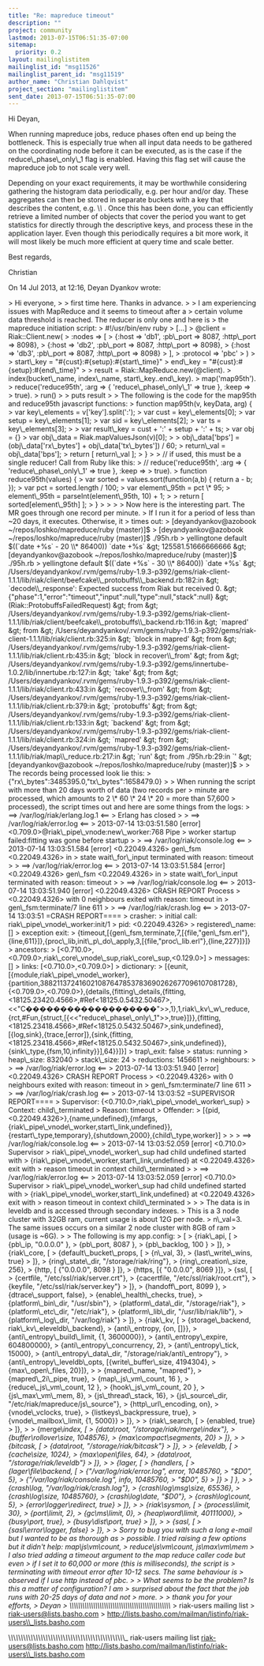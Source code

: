 ```yaml
---
title: "Re: mapreduce timeout"
description: ""
project: community
lastmod: 2013-07-15T06:51:35-07:00
sitemap:
  priority: 0.2
layout: mailinglistitem
mailinglist_id: "msg11526"
mailinglist_parent_id: "msg11519"
author_name: "Christian Dahlqvist"
project_section: "mailinglistitem"
sent_date: 2013-07-15T06:51:35-07:00
---
```



Hi Deyan,

When running mapreduce jobs, reduce phases often end up being the bottleneck. 
This is especially true when all input data needs to be gathered on the 
coordinating node before it can be executed, as is the case if the 
reduce\\_phase\\_only\\_1 flag is enabled. Having this flag set will cause the 
mapreduce job to not scale very well.

Depending on your exact requirements, it may be worthwhile considering 
gathering the histogram data periodically, e.g. per hour and/or day. These 
aggregates can then be stored in separate buckets with a key that describes the 
content, e.g. \\_\\_ . Once this has been done, you can 
efficiently retrieve a limited number of objects that cover the period you want 
to get statistics for directly through the descriptive keys, and process these 
in the application layer. Even though this periodically requires a bit more 
work, it will most likely be much more efficient at query time and scale better.

Best regards,

Christian


On 14 Jul 2013, at 12:16, Deyan Dyankov  wrote:

&gt; Hi everyone,
&gt; 
&gt; first time here. Thanks in advance.
&gt; 
&gt; I am experiencing issues with MapReduce and it seems to timeout after a 
&gt; certain volume data threshold is reached. The reducer is only one and here is 
&gt; the mapreduce initiation script:
&gt; #!/usr/bin/env ruby
&gt; […]
&gt; @client = Riak::Client.new(
&gt; :nodes =&gt; [
&gt; {:host =&gt; 'db1', :pb\\_port =&gt; 8087, :http\\_port =&gt; 8098},
&gt; {:host =&gt; 'db2', :pb\\_port =&gt; 8087, :http\\_port =&gt; 8098},
&gt; {:host =&gt; 'db3', :pb\\_port =&gt; 8087, :http\\_port =&gt; 8098}
&gt; ],
&gt; :protocol =&gt; 'pbc'
&gt; )
&gt; 
&gt; start\\_key = "#{cust}:#{setup}:#{start\\_time}"
&gt; end\\_key = "#{cust}:#{setup}:#{end\\_time}"
&gt; 
&gt; result = Riak::MapReduce.new(@client).
&gt; index(bucket\\_name, index\\_name, start\\_key..end\\_key).
&gt; map('map95th').
&gt; reduce('reduce95th', :arg =&gt; { 'reduce\\_phase\\_only\\_1' =&gt; true }, :keep =&gt; 
&gt; true).
&gt; run()
&gt; 
&gt; puts result
&gt; 
&gt; The following is the code for the map95th and reduce95th javascript functions:
&gt; function map95th(v, keyData, arg) {
&gt; var key\\_elements = v['key'].split(':');
&gt; var cust = key\\_elements[0];
&gt; var setup = key\\_elements[1];
&gt; var sid = key\\_elements[2];
&gt; var ts = key\\_elements[3];
&gt; 
&gt; var result\\_key = cust + ':' + setup + ':' + ts;
&gt; var obj = {}
&gt; var obj\\_data = Riak.mapValuesJson(v)[0];
&gt; 
&gt; obj\\_data['bps'] = (obj\\_data['rx\\_bytes'] + obj\\_data['tx\\_bytes']) / 60;
&gt; return\\_val = obj\\_data['bps'];
&gt; return [ return\\_val ];
&gt; }
&gt; 
&gt; // if used, this must be a single reducer! Call from Ruby like this:
&gt; // reduce('reduce95th', :arg =&gt; { 'reduce\\_phase\\_only\\_1' =&gt; true }, :keep =&gt; 
&gt; true).
&gt; function reduce95th(values) {
&gt; var sorted = values.sort(function(a,b) { return a - b; });
&gt; var pct = sorted.length / 100;
&gt; var element\\_95th = pct \\* 95;
&gt; element\\_95th = parseInt(element\\_95th, 10) + 1;
&gt; 
&gt; return [ sorted[element\\_95th] ];
&gt; }
&gt; 
&gt; 
&gt; 
&gt; Now here is the interesting part. The MR goes through one record per minute. 
&gt; If I run it for a period of less than ~20 days, it executes. Otherwise, it 
&gt; times out:
&gt; [deyandyankov@azobook ~/repos/loshko/mapreduce/ruby (master)]$
&gt; [deyandyankov@azobook ~/repos/loshko/mapreduce/ruby (master)]$ ./95h.rb 
&gt; yellingtone default $((`date +%s` - 20 \\* 86400)) `date +%s`
&gt; 125581.51666666666
&gt; [deyandyankov@azobook ~/repos/loshko/mapreduce/ruby (master)]$ ./95h.rb 
&gt; yellingtone default $((`date +%s` - 30 \\* 86400)) `date +%s`
&gt; /Users/deyandyankov/.rvm/gems/ruby-1.9.3-p392/gems/riak-client-1.1.1/lib/riak/client/beefcake\\_protobuffs\\_backend.rb:182:in
&gt; `decode\\_response': Expected success from Riak but received 0. 
&gt; {"phase":1,"error":"timeout","input":null,"type":null,"stack":null} 
&gt; (Riak::ProtobuffsFailedRequest)
&gt; from 
&gt; /Users/deyandyankov/.rvm/gems/ruby-1.9.3-p392/gems/riak-client-1.1.1/lib/riak/client/beefcake\\_protobuffs\\_backend.rb:116:in
&gt; `mapred'
&gt; from 
&gt; /Users/deyandyankov/.rvm/gems/ruby-1.9.3-p392/gems/riak-client-1.1.1/lib/riak/client.rb:325:in
&gt; `block in mapred'
&gt; from 
&gt; /Users/deyandyankov/.rvm/gems/ruby-1.9.3-p392/gems/riak-client-1.1.1/lib/riak/client.rb:435:in
&gt; `block in recover\\_from'
&gt; from 
&gt; /Users/deyandyankov/.rvm/gems/ruby-1.9.3-p392/gems/innertube-1.0.2/lib/innertube.rb:127:in
&gt; `take'
&gt; from 
&gt; /Users/deyandyankov/.rvm/gems/ruby-1.9.3-p392/gems/riak-client-1.1.1/lib/riak/client.rb:433:in
&gt; `recover\\_from'
&gt; from 
&gt; /Users/deyandyankov/.rvm/gems/ruby-1.9.3-p392/gems/riak-client-1.1.1/lib/riak/client.rb:379:in
&gt; `protobuffs'
&gt; from 
&gt; /Users/deyandyankov/.rvm/gems/ruby-1.9.3-p392/gems/riak-client-1.1.1/lib/riak/client.rb:133:in
&gt; `backend'
&gt; from 
&gt; /Users/deyandyankov/.rvm/gems/ruby-1.9.3-p392/gems/riak-client-1.1.1/lib/riak/client.rb:324:in
&gt; `mapred'
&gt; from 
&gt; /Users/deyandyankov/.rvm/gems/ruby-1.9.3-p392/gems/riak-client-1.1.1/lib/riak/map\\_reduce.rb:217:in
&gt; `run'
&gt; from ./95h.rb:29:in `'
&gt; [deyandyankov@azobook ~/repos/loshko/mapreduce/ruby (master)]$
&gt; 
&gt; The records being processed look lie this:
&gt; {"rx\\_bytes":3485395.0,"tx\\_bytes":1658479.0}
&gt; 
&gt; When running the script with more than 20 days worth of data (two records per 
&gt; minute are processed, which amounts to 2 \\* 60 \\* 24 \\* 20 = more than 57,600 
&gt; processed), the script times out and here are some things from the logs:
&gt; ==&gt; /var/log/riak/erlang.log.1 &lt;==
&gt; Erlang has closed
&gt; 
&gt; ==&gt; /var/log/riak/error.log &lt;==
&gt; 2013-07-14 13:03:51.580 [error] &lt;0.709.0&gt;@riak\\_pipe\\_vnode:new\\_worker:768 Pipe 
&gt; worker startup failed:fitting was gone before startup
&gt; 
&gt; ==&gt; /var/log/riak/console.log &lt;==
&gt; 2013-07-14 13:03:51.584 [error] &lt;0.22049.4326&gt; gen\\_fsm &lt;0.22049.4326&gt; in 
&gt; state wait\\_for\\_input terminated with reason: timeout
&gt; 
&gt; ==&gt; /var/log/riak/error.log &lt;==
&gt; 2013-07-14 13:03:51.584 [error] &lt;0.22049.4326&gt; gen\\_fsm &lt;0.22049.4326&gt; in 
&gt; state wait\\_for\\_input terminated with reason: timeout
&gt; 
&gt; ==&gt; /var/log/riak/console.log &lt;==
&gt; 2013-07-14 13:03:51.940 [error] &lt;0.22049.4326&gt; CRASH REPORT Process 
&gt; &lt;0.22049.4326&gt; with 0 neighbours exited with reason: timeout in 
&gt; gen\\_fsm:terminate/7 line 611
&gt; 
&gt; ==&gt; /var/log/riak/crash.log &lt;==
&gt; 2013-07-14 13:03:51 =CRASH REPORT====
&gt; crasher:
&gt; initial call: riak\\_pipe\\_vnode\\_worker:init/1
&gt; pid: &lt;0.22049.4326&gt;
&gt; registered\\_name: []
&gt; exception exit: 
&gt; {timeout,[{gen\\_fsm,terminate,7,[{file,"gen\\_fsm.erl"},{line,611}]},{proc\\_lib,init\\_p\\_do\\_apply,3,[{file,"proc\\_lib.erl"},{line,227}]}]}
&gt; ancestors: 
&gt; [&lt;0.710.0&gt;,&lt;0.709.0&gt;,riak\\_core\\_vnode\\_sup,riak\\_core\\_sup,&lt;0.129.0&gt;]
&gt; messages: []
&gt; links: [&lt;0.710.0&gt;,&lt;0.709.0&gt;]
&gt; dictionary: 
&gt; [{eunit,[{module,riak\\_pipe\\_vnode\\_worker},{partition,388211372416021087647853783690262677096107081728},{&lt;0.709.0&gt;,&lt;0.709.0&gt;},{details,{fitting\\_details,{fitting,&lt;18125.23420.4566&gt;,#Ref&lt;18125.0.5432.50467&gt;,&lt;&lt;"C�������������������"&gt;&gt;,1},1,riak\\_kv\\_w\\_reduce,{rct,#Fun,{struct,[{&lt;&lt;"reduce\\_phase\\_only\\_1"&gt;&gt;,true}]}},{fitting,&lt;18125.23418.4566&gt;,#Ref&lt;18125.0.5432.50467&gt;,sink,undefined},[{log,sink},{trace,[error]},{sink,{fitting,&lt;18125.23418.4566&gt;,#Ref&lt;18125.0.5432.50467&gt;,sink,undefined}},{sink\\_type,{fsm,10,infinity}}],64}}]}]
&gt; trap\\_exit: false
&gt; status: running
&gt; heap\\_size: 832040
&gt; stack\\_size: 24
&gt; reductions: 1456611
&gt; neighbours:
&gt; 
&gt; ==&gt; /var/log/riak/error.log &lt;==
&gt; 2013-07-14 13:03:51.940 [error] &lt;0.22049.4326&gt; CRASH REPORT Process 
&gt; &lt;0.22049.4326&gt; with 0 neighbours exited with reason: timeout in 
&gt; gen\\_fsm:terminate/7 line 611
&gt; 
&gt; ==&gt; /var/log/riak/crash.log &lt;==
&gt; 2013-07-14 13:03:52 =SUPERVISOR REPORT====
&gt; Supervisor: {&lt;0.710.0&gt;,riak\\_pipe\\_vnode\\_worker\\_sup}
&gt; Context: child\\_terminated
&gt; Reason: timeout
&gt; Offender: 
&gt; [{pid,&lt;0.22049.4326&gt;},{name,undefined},{mfargs,{riak\\_pipe\\_vnode\\_worker,start\\_link,undefined}},{restart\\_type,temporary},{shutdown,2000},{child\\_type,worker}]
&gt; 
&gt; 
&gt; ==&gt; /var/log/riak/console.log &lt;==
&gt; 2013-07-14 13:03:52.059 [error] &lt;0.710.0&gt; Supervisor 
&gt; riak\\_pipe\\_vnode\\_worker\\_sup had child undefined started with 
&gt; {riak\\_pipe\\_vnode\\_worker,start\\_link,undefined} at &lt;0.22049.4326&gt; exit with 
&gt; reason timeout in context child\\_terminated
&gt; 
&gt; ==&gt; /var/log/riak/error.log &lt;==
&gt; 2013-07-14 13:03:52.059 [error] &lt;0.710.0&gt; Supervisor 
&gt; riak\\_pipe\\_vnode\\_worker\\_sup had child undefined started with 
&gt; {riak\\_pipe\\_vnode\\_worker,start\\_link,undefined} at &lt;0.22049.4326&gt; exit with 
&gt; reason timeout in context child\\_terminated
&gt; 
&gt; 
&gt; The data is in leveldb and is accessed through secondary indexes. 
&gt; This is a 3 node cluster with 32GB ram, current usage is about 12G per node. 
&gt; n\\_val=3. The same issues occurs on a similar 2 node cluster with 8GB of ram 
&gt; (usage is ~6G).
&gt; 
&gt; The following is my app.config:
&gt; [
&gt; {riak\\_api, [
&gt; {pb\\_ip, "0.0.0.0" },
&gt; {pb\\_port, 8087 },
&gt; {pb\\_backlog, 100 }
&gt; ]},
&gt; {riak\\_core, [
&gt; {default\\_bucket\\_props, [
&gt; {n\\_val, 3},
&gt; {last\\_write\\_wins, true}
&gt; ]},
&gt; {ring\\_state\\_dir, "/storage/riak/ring"},
&gt; {ring\\_creation\\_size, 256},
&gt; {http, [ {"0.0.0.0", 8098 } ]},
&gt; {https, [{ "0.0.0.0", 8069 }]},
&gt; {ssl, [
&gt; {certfile, "/etc/ssl/riak/server.crt"},
&gt; {cacertfile, "/etc/ssl/riak/root.crt"},
&gt; {keyfile, "/etc/ssl/riak/server.key"}
&gt; ]},
&gt; {handoff\\_port, 8099 },
&gt; {dtrace\\_support, false},
&gt; {enable\\_health\\_checks, true},
&gt; {platform\\_bin\\_dir, "/usr/sbin"},
&gt; {platform\\_data\\_dir, "/storage/riak"},
&gt; {platform\\_etc\\_dir, "/etc/riak"},
&gt; {platform\\_lib\\_dir, "/usr/lib/riak/lib"},
&gt; {platform\\_log\\_dir, "/var/log/riak"}
&gt; ]},
&gt; {riak\\_kv, [
&gt; {storage\\_backend, riak\\_kv\\_eleveldb\\_backend},
&gt; {anti\\_entropy, {on, []}},
&gt; {anti\\_entropy\\_build\\_limit, {1, 3600000}},
&gt; {anti\\_entropy\\_expire, 604800000},
&gt; {anti\\_entropy\\_concurrency, 2},
&gt; {anti\\_entropy\\_tick, 15000},
&gt; {anti\\_entropy\\_data\\_dir, "/storage/riak/anti\\_entropy"},
&gt; {anti\\_entropy\\_leveldb\\_opts, [{write\\_buffer\\_size, 4194304},
&gt; {max\\_open\\_files, 20}]},
&gt; 
&gt; {mapred\\_name, "mapred"},
&gt; {mapred\\_2i\\_pipe, true},
&gt; {map\\_js\\_vm\\_count, 16 },
&gt; {reduce\\_js\\_vm\\_count, 12 },
&gt; {hook\\_js\\_vm\\_count, 20 },
&gt; {js\\_max\\_vm\\_mem, 8},
&gt; {js\\_thread\\_stack, 16},
&gt; {js\\_source\\_dir, "/etc/riak/mapreduce/js\\_source"},
&gt; {http\\_url\\_encoding, on},
&gt; {vnode\\_vclocks, true},
&gt; {listkeys\\_backpressure, true},
&gt; {vnode\\_mailbox\\_limit, {1, 5000}}
&gt; ]},
&gt; 
&gt; {riak\\_search, [
&gt; {enabled, true}
&gt; ]},
&gt; 
&gt; {merge\\_index, [
&gt; {data\\_root, "/storage/riak/merge\\_index"},
&gt; {buffer\\_rollover\\_size, 1048576},
&gt; {max\\_compact\\_segments, 20}
&gt; ]},
&gt; 
&gt; {bitcask, [
&gt; {data\\_root, "/storage/riak/bitcask"}
&gt; ]},
&gt; 
&gt; {eleveldb, [
&gt; {cache\\_size, 1024},
&gt; {max\\_open\\_files, 64},
&gt; {data\\_root, "/storage/riak/leveldb"}
&gt; ]},
&gt; 
&gt; {lager, [
&gt; {handlers, [
&gt; {lager\\_file\\_backend, [
&gt; {"/var/log/riak/error.log", error, 10485760, 
&gt; "$D0", 5},
&gt; {"/var/log/riak/console.log", info, 10485760, 
&gt; "$D0", 5}
&gt; ]}
&gt; ] },
&gt; 
&gt; {crash\\_log, "/var/log/riak/crash.log"},
&gt; {crash\\_log\\_msg\\_size, 65536},
&gt; {crash\\_log\\_size, 10485760},
&gt; {crash\\_log\\_date, "$D0"},
&gt; {crash\\_log\\_count, 5},
&gt; {error\\_logger\\_redirect, true}
&gt; ]},
&gt; 
&gt; {riak\\_sysmon, [
&gt; {process\\_limit, 30},
&gt; {port\\_limit, 2},
&gt; {gc\\_ms\\_limit, 0},
&gt; {heap\\_word\\_limit, 40111000},
&gt; {busy\\_port, true},
&gt; {busy\\_dist\\_port, true}
&gt; ]},
&gt; 
&gt; {sasl, [
&gt; {sasl\\_error\\_logger, false}
&gt; ]},
&gt; 
&gt; Sorry to bug you with such a long e-mail but I wanted to be as thorough as 
&gt; possible. I tried raising a few options but it didn't help: map\\_js\\_vm\\_count, 
&gt; reduce\\_js\\_vm\\_count, js\\_max\\_vm\\_mem
&gt; I also tried adding a timeout argument to the map reduce caller code but even 
&gt; if I set it to 60,000 or more (this is milliseconds), the script is 
&gt; terminating with timeout error after 10-12 secs. The same behaviour is 
&gt; observed if I use http instead of pbc.
&gt; 
&gt; What seems to be the problem? Is this a matter of configuration? I am 
&gt; surprised about the fact that the job runs with 20-25 days of data and not 
&gt; more.
&gt; 
&gt; thank you for your efforts,
&gt; Deyan
&gt; \\_\\_\\_\\_\\_\\_\\_\\_\\_\\_\\_\\_\\_\\_\\_\\_\\_\\_\\_\\_\\_\\_\\_\\_\\_\\_\\_\\_\\_\\_\\_\\_\\_\\_\\_\\_\\_\\_\\_\\_\\_\\_\\_\\_\\_\\_\\_
&gt; riak-users mailing list
&gt; riak-users@lists.basho.com
&gt; http://lists.basho.com/mailman/listinfo/riak-users\\_lists.basho.com

\\_\\_\\_\\_\\_\\_\\_\\_\\_\\_\\_\\_\\_\\_\\_\\_\\_\\_\\_\\_\\_\\_\\_\\_\\_\\_\\_\\_\\_\\_\\_\\_\\_\\_\\_\\_\\_\\_\\_\\_\\_\\_\\_\\_\\_\\_\\_
riak-users mailing list
riak-users@lists.basho.com
http://lists.basho.com/mailman/listinfo/riak-users\\_lists.basho.com

